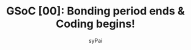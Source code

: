 ---
layout: post
title:  "GSoC [00]: Bonding period ends & Coding begins! "
author: syPai
categories: [ GSoC ]
image: assets/images/GSoC_timeline.png
comments: true
---